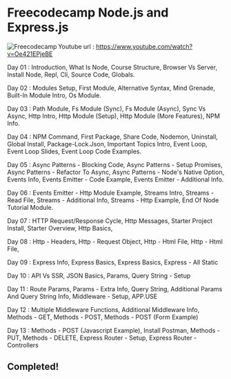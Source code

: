 # Freecodecamp Node.js and Express.js

<img alt="Freecodecamp" align = "left" src ="https://img.shields.io/badge/Freecodecamp-%23123.svg?&style=for-the-badge&logo=freecodecamp&logoColor=green" />

Youtube url : https://www.youtube.com/watch?v=Oe421EPjeBE

Day 01 : Introduction, What Is Node, Course Structure, Browser Vs Server, Install Node, Repl, Cli, Source Code, Globals.

Day 02 : Modules Setup, First Module, Alternative Syntax, Mind Grenade, Built-In Module Intro, Os Module.

Day 03 : Path Module, Fs Module (Sync), Fs Module (Async), Sync Vs Async, Http Intro, Http Module (Setup), Http Module (More Features), NPM Info.

Day 04 : NPM Command, First Package, Share Code, Nodemon, Uninstall, Global Install, Package-Lock.Json, Important Topics Intro, Event Loop, Event Loop Slides, Event Loop Code Examples.

Day 05 : Async Patterns - Blocking Code, Async Patterns - Setup Promises, Async Patterns - Refactor To Async, Async Patterns - Node's Native Option, Events Info, Events Emitter - Code Example, Events Emitter - Additional Info.

Day 06 : Events Emitter - Http Module Example, Streams Intro, Streams - Read File, Streams - Additional Info, Streams - Http Example, End Of Node Tutorial Module.

Day 07 : HTTP Request/Response Cycle, Http Messages, Starter Project Install, Starter Overview, Http Basics,

Day 08 : Http - Headers, Http - Request Object, Http - Html File, Http - Html File,

Day 09 : Express Info, Express Basics, Express Basics, Express - All Static

Day 10 : API Vs SSR, JSON Basics, Params, Query String - Setup

Day 11 : Route Params, Params - Extra Info, Query String, Additional Params And Query String Info, Middleware - Setup, APP.USE

Day 12 : Multiple Middleware Functions, Additional Middleware Info, Methods - GET, Methods - POST, Methods - POST (Form Example)

Day 13 : Methods - POST (Javascript Example), Install Postman, Methods - PUT, Methods - DELETE, Express Router - Setup, Express Router - Controllers

<h2>Completed!</h2>
